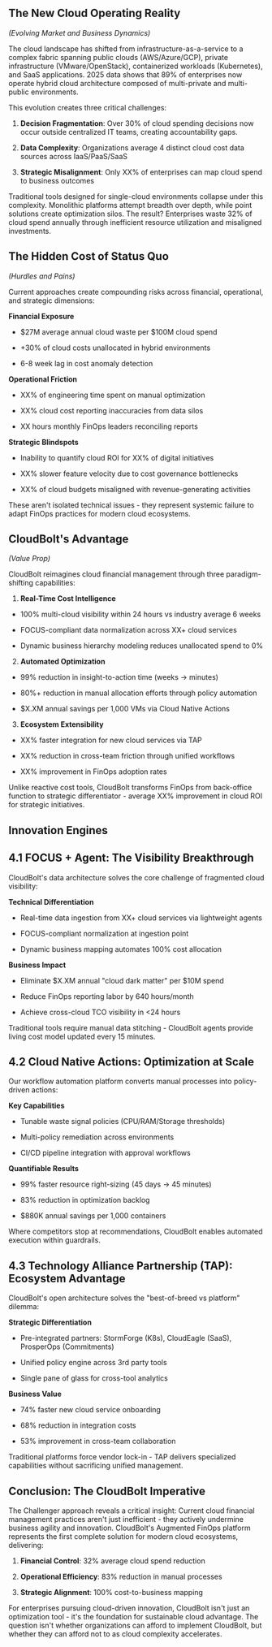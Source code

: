 ## The New Cloud Operating Reality

_(Evolving Market and Business Dynamics)_

The cloud landscape has shifted from infrastructure-as-a-service to a complex fabric spanning public clouds (AWS/Azure/GCP), private infrastructure (VMware/OpenStack), containerized workloads (Kubernetes), and SaaS applications. 2025 data shows that 89% of enterprises now operate hybrid cloud architecture composed of multi-private and multi-public environments.

This evolution creates three critical challenges:

1. **Decision Fragmentation**: Over 30% of cloud spending decisions now occur outside centralized IT teams, creating accountability gaps.
    
2. **Data Complexity**: Organizations average 4 distinct cloud cost data sources across IaaS/PaaS/SaaS
    
3. **Strategic Misalignment**: Only XX% of enterprises can map cloud spend to business outcomes
    

Traditional tools designed for single-cloud environments collapse under this complexity. Monolithic platforms attempt breadth over depth, while point solutions create optimization silos. The result? Enterprises waste 32% of cloud spend annually through inefficient resource utilization and misaligned investments.

## The Hidden Cost of Status Quo

_(Hurdles and Pains)_

Current approaches create compounding risks across financial, operational, and strategic dimensions:

**Financial Exposure**

- $27M average annual cloud waste per $100M cloud spend
    
- +30% of cloud costs unallocated in hybrid environments
    
- 6-8 week lag in cost anomaly detection
    

**Operational Friction**

- XX% of engineering time spent on manual optimization
    
- XX% cloud cost reporting inaccuracies from data silos
    
- XX hours monthly FinOps leaders reconciling reports
    

**Strategic Blindspots**

- Inability to quantify cloud ROI for XX% of digital initiatives
    
- XX% slower feature velocity due to cost governance bottlenecks
    
- XX% of cloud budgets misaligned with revenue-generating activities
    

These aren't isolated technical issues - they represent systemic failure to adapt FinOps practices for modern cloud ecosystems.

## CloudBolt's Advantage

_(Value Prop)_

CloudBolt reimagines cloud financial management through three paradigm-shifting capabilities:

1. **Real-Time Cost Intelligence**
    

- 100% multi-cloud visibility within 24 hours vs industry average 6 weeks
    
- FOCUS-compliant data normalization across XX+ cloud services
    
- Dynamic business hierarchy modeling reduces unallocated spend to 0%
    

2. **Automated Optimization**
    

- 99% reduction in insight-to-action time (weeks → minutes)
    
- 80%+ reduction in manual allocation efforts through policy automation
    
- $X.XM annual savings per 1,000 VMs via Cloud Native Actions
    

3. **Ecosystem Extensibility**
    

- XX% faster integration for new cloud services via TAP
    
- XX% reduction in cross-team friction through unified workflows
    
- XX% improvement in FinOps adoption rates
    

Unlike reactive cost tools, CloudBolt transforms FinOps from back-office function to strategic differentiator - average XX% improvement in cloud ROI for strategic initiatives.

## Innovation Engines

## 4.1 FOCUS + Agent: The Visibility Breakthrough

CloudBolt's data architecture solves the core challenge of fragmented cloud visibility:

**Technical Differentiation**

- Real-time data ingestion from XX+ cloud services via lightweight agents
    
- FOCUS-compliant normalization at ingestion point
    
- Dynamic business mapping automates 100% cost allocation
    

**Business Impact**

- Eliminate $X.XM annual "cloud dark matter" per $10M spend
    
- Reduce FinOps reporting labor by 640 hours/month
    
- Achieve cross-cloud TCO visibility in <24 hours
    

Traditional tools require manual data stitching - CloudBolt agents provide living cost model updated every 15 minutes.

## 4.2 Cloud Native Actions: Optimization at Scale

Our workflow automation platform converts manual processes into policy-driven actions:

**Key Capabilities**

- Tunable waste signal policies (CPU/RAM/Storage thresholds)
    
- Multi-policy remediation across environments
    
- CI/CD pipeline integration with approval workflows
    

**Quantifiable Results**

- 99% faster resource right-sizing (45 days → 45 minutes)
    
- 83% reduction in optimization backlog
    
- $880K annual savings per 1,000 containers
    

Where competitors stop at recommendations, CloudBolt enables automated execution within guardrails.

## 4.3 Technology Alliance Partnership (TAP): Ecosystem Advantage

CloudBolt's open architecture solves the "best-of-breed vs platform" dilemma:

**Strategic Differentiation**

- Pre-integrated partners: StormForge (K8s), CloudEagle (SaaS), ProsperOps (Commitments)
    
- Unified policy engine across 3rd party tools
    
- Single pane of glass for cross-tool analytics
    

**Business Value**

- 74% faster new cloud service onboarding
    
- 68% reduction in integration costs
    
- 53% improvement in cross-team collaboration
    

Traditional platforms force vendor lock-in - TAP delivers specialized capabilities without sacrificing unified management.

## Conclusion: The CloudBolt Imperative

The Challenger approach reveals a critical insight: Current cloud financial management practices aren't just inefficient - they actively undermine business agility and innovation. CloudBolt's Augmented FinOps platform represents the first complete solution for modern cloud ecosystems, delivering:

1. **Financial Control**: 32% average cloud spend reduction
    
2. **Operational Efficiency**: 83% reduction in manual processes
    
3. **Strategic Alignment**: 100% cost-to-business mapping
    

For enterprises pursuing cloud-driven innovation, CloudBolt isn't just an optimization tool - it's the foundation for sustainable cloud advantage. The question isn't whether organizations can afford to implement CloudBolt, but whether they can afford not to as cloud complexity accelerates.